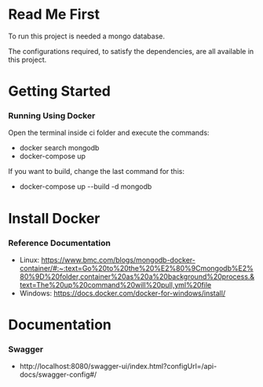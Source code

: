 # Read Me First
To run this project is needed a mongo database. 

The configurations required, to satisfy the dependencies, are all available in this project.

# Getting Started

### Running Using Docker
Open the terminal inside ci folder and execute the commands:
* docker search mongodb
* docker-compose up
  
If you want to build, change the last command for this:
* docker-compose up --build -d mongodb

# Install Docker

### Reference Documentation

* Linux: https://www.bmc.com/blogs/mongodb-docker-container/#:~:text=Go%20to%20the%20%E2%80%9Cmongodb%E2%80%9D%20folder,container%20as%20a%20background%20process.&text=The%20up%20command%20will%20pull,yml%20file
* Windows: https://docs.docker.com/docker-for-windows/install/

# Documentation

### Swagger

* http://localhost:8080/swagger-ui/index.html?configUrl=/api-docs/swagger-config#/